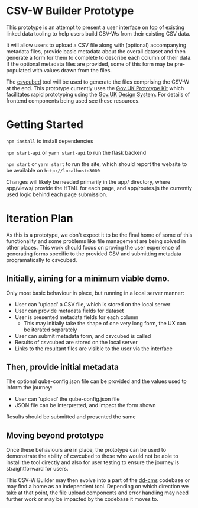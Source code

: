# CSV-W Builder Prototype

This prototype is an attempt to present a user interface on top of existing linked data tooling to help users build CSV-Ws from their existing CSV data.

It will allow users to upload a CSV file along with (optional) accompanying metadata files, provide basic metadata about the overall dataset and then generate a form for them to complete to describe each column of their data. If the optional metadata files are provided, some of this form may be pre-populated with values drawn from the files.

The [csvcubed](https://github.com/GSS-Cogs/csvcubed) tool will be used to generate the files comprising the CSV-W at the end.
This prototype currently uses the [Gov.UK Prototype Kit](https://govuk-prototype-kit.herokuapp.com/docs) which facilitates rapid prototyping using
the [Gov.UK Design System](https://design-system.service.gov.uk/get-started/). For details of frontend components being used see these resources.

# Getting Started

`npm install` to install dependencies

`npm start-api` or `yarn start-api` to run the flask backend

`npm start` or `yarn start` to run the site, which should report the website to be available on `http://localhost:3000`

Changes will likely be needed primarily in the app/ directory, where app/views/ provide the HTML for each page, and app/routes.js the currently used logic behind each page submission.

# Iteration Plan

As this is a prototype, we don't expect it to be the final home of some of this functionality and some problems like file management are being solved in other places. This work should focus on proving the user  experience of generating forms specific to the provided CSV and submitting metadata programatically to csvcubed.

## Initially, aiming for a minimum viable demo.
Only most basic behaviour in place, but running in a local server manner:

- User can 'upload' a CSV file, which is stored on the local server
- User can provide metadata fields for dataset
- User is presented metadata fields for each column
    - This may initially take the shape of one very long form, the UX can be iterated separately
- User can submit metadata form, and csvcubed is called
- Results of csvcubed are stored on the local server
- Links to the resultant files are visible to the user via the interface

## Then, provide initial metadata
The optional qube-config.json file can be provided and the values used to inform the journey:

- User can 'upload' the qube-config.json file
- JSON file can be interpretted, and impact the form shown

Results should be submitted and presented the same

## Moving beyond prototype
Once these behaviours are in place, the prototype can be used to demonstrate the ability of csvcubed
to those who would not be able to install the tool directly and also for user testing to ensure the 
journey is straightforward for users.

This CSV-W Builder may then evolve into a part of the [dd-cms](https://github.com/GSS-Cogs/dd-cms) codebase
or may find a home as an independent tool. Depending on which direction we take at that point, the 
file upload components and error handling may need further work or may be impacted by the codebase it 
moves to.

